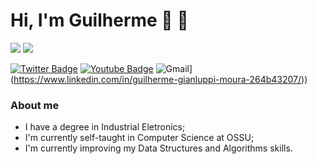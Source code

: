 # **Hi, I'm Guilherme  👋 :rocket:**

<div>
<a href = "mailto:guilhermegianluppi@gmail.com"><img src="https://img.shields.io/badge/Gmail-D14836?style=for-the-badge&logo=gmail&logoColor=white" target="_blank"></a>
<a href="https://www.linkedin.com/in/guilherme-gianluppi-moura-264b43207/" target="_blank"><img src="https://img.shields.io/badge/-LinkedIn-%230077B5?style=for-the-badge&logo=linkedin&logoColor=white" target="_blank"></a> 
</div>

[![Twitter Badge](https://img.shields.io/badge/-Twitter-1ca0f1?style=flat-square&labelColor=1ca0f1&logo=twitter&logoColor=white&link=https://twitter.com/fagnerpsantos)](https://twitter.com/fagnerpsantos)
[![Youtube Badge](https://img.shields.io/badge/-YouTube-ff0000?style=flat-square&labelColor=ff0000&logo=youtube&logoColor=white&link=https://www.youtube.com/user/TreinaWeb)](https://www.youtube.com/user/TreinaWeb)
![Gmail](https://img.shields.io/badge/Gmail-D14836?style=for-the-badge&logo=gmail&logoColor=white&link=https://www.linkedin.com/in/guilherme-gianluppi-moura-264b43207/)](https://www.linkedin.com/in/guilherme-gianluppi-moura-264b43207/))



### About me

* I have a degree in Industrial Eletronics;
* I'm currently self-taught in Computer Science at OSSU;
* I'm currently improving my Data Structures and Algorithms skills.





